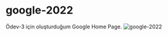 # google-2022
Ödev-3 için oluşturduğum Google Home Page.
![google-2022](https://user-images.githubusercontent.com/110791866/185520083-51e4bb0e-8dd5-4d5b-96b8-dc9baa06ab5e.jpg)
